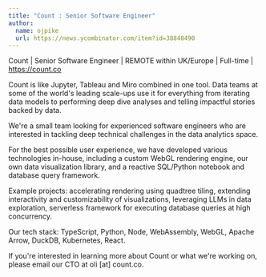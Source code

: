 ```yaml
---
title: "Count : Senior Software Engineer"
author:
  name: ojpike
  url: https://news.ycombinator.com/item?id=38848490
---
```

Count | Senior Software Engineer | REMOTE within UK&#x2F;Europe | Full-time | <a href="https:&#x2F;&#x2F;count.co" rel="nofollow">https:&#x2F;&#x2F;count.co</a>

Count is like Jupyter, Tableau and Miro combined in one tool. Data teams at some of the world&#x27;s leading scale-ups use it for everything from iterating data models to performing deep dive analyses and telling impactful stories backed by data.

We&#x27;re a small team looking for experienced software engineers who are interested in tackling deep technical challenges in the data analytics space.

For the best possible user experience, we have developed various technologies in-house, including a custom WebGL rendering engine, our own data visualization library, and a reactive SQL&#x2F;Python notebook and database query framework.

Example projects: accelerating rendering using quadtree tiling, extending interactivity and customizability of visualizations, leveraging LLMs in data exploration, serverless framework for executing database queries at high concurrency.

Our tech stack: TypeScript, Python, Node, WebAssembly, WebGL, Apache Arrow, DuckDB, Kubernetes, React.

If you&#x27;re interested in learning more about Count or what we&#x27;re working on, please email our CTO at oli [at] count.co.
